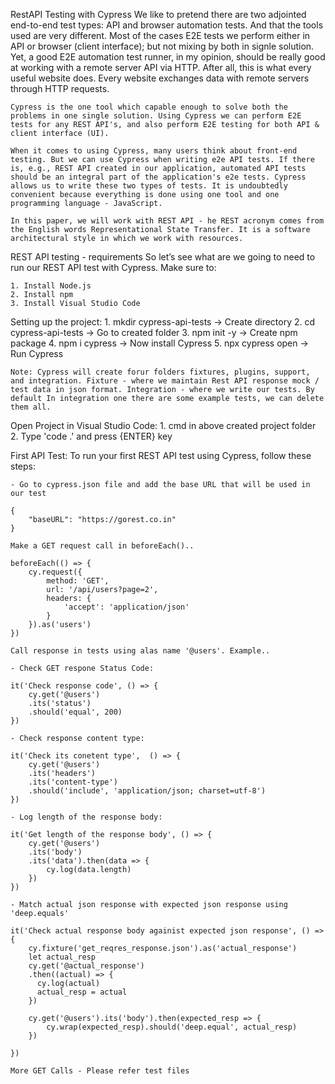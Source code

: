 RestAPI Testing with Cypress
    We like to pretend there are two adjointed end-to-end test types: API and browser automation tests. And that the tools used are very different. Most of the cases E2E tests we perform either in API or browser (client interface); but not mixing by both in signle solution. Yet, a good E2E automation test runner, in my opinion, should be really good at working with a remote server API via HTTP. After all, this is what every useful website does. Every website exchanges data with remote servers through HTTP requests.

    Cypress is the one tool which capable enough to solve both the problems in one single solution. Using Cypress we can perform E2E tests for any REST API's, and also perform E2E testing for both API & client interface (UI).

    When it comes to using Cypress, many users think about front-end testing. But we can use Cypress when writing e2e API tests. If there is, e.g., REST API created in our application, automated API tests should be an integral part of the application's e2e tests. Cypress allows us to write these two types of tests. It is undoubtedly convenient because everything is done using one tool and one programming language - JavaScript.

    In this paper, we will work with REST API - he REST acronym comes from the English words Representational State Transfer. It is a software architectural style in which we work with resources.

REST API testing - requirements
    So let’s see what are we going to need to run our REST API test with Cypress. Make sure to:

    1. Install Node.js
    2. Install npm
    3. Install Visual Studio Code

Setting up the project:
    1. mkdir cypress-api-tests -> Create directory
    2. cd cypress-api-tests -> Go to created folder
    3. npm init -y -> Create npm package
    4. npm i cypress -> Now install Cypress
    5. npx cypress open -> Run Cypress

    Note: Cypress will create forur folders fixtures, plugins, support, and integration. Fixture - where we maintain Rest API response mock / test data in json format. Integration - where we write our tests. By default In integration one there are some example tests, we can delete them all.

Open Project in Visual Studio Code:
    1. cmd in above created project folder
    2. Type 'code .' and press {ENTER} key

First API Test:
    To run your first REST API test using Cypress, follow these steps:

    - Go to cypress.json file and add the base URL that will be used in our test
        
    {
        "baseURL": "https://gorest.co.in"
    }

    Make a GET request call in beforeEach()..
    
    beforeEach(() => {
        cy.request({
            method: 'GET',
            url: '/api/users?page=2', 
            headers: {
                'accept': 'application/json'
            }
        }).as('users')
    })

    Call response in tests using alas name '@users'. Example..

    - Check GET respone Status Code:

    it('Check response code', () => {
        cy.get('@users')
        .its('status')
        .should('equal', 200)
    })

    - Check response content type:

    it('Check its conetent type',  () => {
        cy.get('@users')
        .its('headers')
        .its('content-type')
        .should('include', 'application/json; charset=utf-8')
    })

    - Log length of the response body:

    it('Get length of the response body', () => {
        cy.get('@users')
        .its('body')
        .its('data').then(data => {
            cy.log(data.length)
        })
    })

    - Match actual json response with expected json response using 'deep.equals'

    it('Check actual response body againist expected json response', () => {
        cy.fixture('get_reqres_response.json').as('actual_response')
        let actual_resp
        cy.get('@actual_response')
        .then((actual) => {
          cy.log(actual)
          actual_resp = actual
        })

        cy.get('@users').its('body').then(expected_resp => {
            cy.wrap(expected_resp).should('deep.equal', actual_resp)
        })
        
    })

    More GET Calls - Please refer test files



